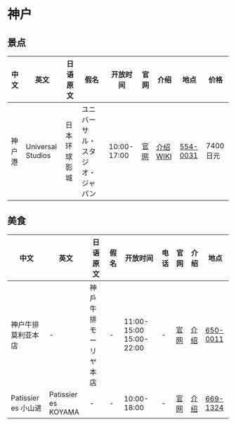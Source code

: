 # 神户

## 景点

|中文|英文|日语原文|假名|开放时间|官网|介绍|地点|价格|
|---|---|---|---|---|---|---|---|---|
| 神户港 | Universal Studios | 日本环球影城 | ユニバーサル・スタジオ・ジャパン | 10:00-17:00 | [官网](http://www.kobe-meriken.or.jp/event.html) | [介绍](http://www.mafengwo.cn/poi/6589085.html) [WIKI](https://zh.wikipedia.org/wiki/%E6%97%A5%E6%9C%AC%E7%92%B0%E7%90%83%E5%BD%B1%E5%9F%8E) | [554-0031](https://goo.gl/maps/i7MHsYx8Yjn) | 7400日元 |


## 美食 

|中文|英文|日语原文|假名|开放时间|电话|官网|介绍|地点|
|---|---|---|---|---|---|---|---|---|
| 神户牛排莫利亚本店  | - | 神戶牛排モーリヤ 本店 | - | 11:00-15:00 15:00-22:00 | - | [官网](http://www.mouriya.co.jp/head/index.html) | [介绍](http://www.mafengwo.cn/poi/6414374.html) | [650-0011](https://www.google.com/maps/place/%E7%A5%9E%E6%88%B8%E7%89%9B%E3%82%B9%E3%83%86%E3%83%BC%E3%82%AD%E3%83%AC%E3%82%B9%E3%83%88%E3%83%A9%E3%83%B3%E3%83%A2%E3%83%BC%E3%83%AA%E3%83%A4+%E6%9C%AC%E5%BA%97/@34.693012,135.1911027,19z/data=!4m5!3m4!1s0x0:0xba8bbfe616ad2b38!8m2!3d34.6931179!4d135.1911671)
| Patissier es 小山进 | Patissier es KOYAMA | - | - | 10:00-18:00 | - | [官网](http://www.es-koyama.com/) | [介绍](http://www.mafengwo.cn/poi/7727851.html) | [669-1324](https://goo.gl/maps/uovBjtA5XL92)